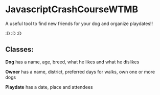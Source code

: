 # JavascriptCrashCourseWTMB

A useful tool to find new friends for your dog and organize playdates!!

:D :D :D 

## Classes:

**Dog**
has a name, age, breed, what he likes and what he dislikes

**Owner**
has a name, district, preferred days for walks, own one or more dogs

**Playdate**
has a date, place and attendees



